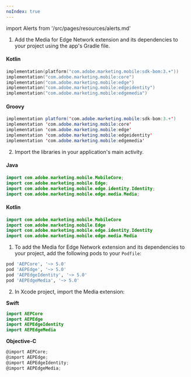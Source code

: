 ```yaml
---
noIndex: true
---
```


import Alerts from '/src/pages/resources/alerts.md'

<Variant platform="android" task="add" repeat="11"/>

1. Add the Media for Edge Network extension and its dependencies to your project using the app's Gradle file.

#### Kotlin

```kotlin
implementation(platform("com.adobe.marketing.mobile:sdk-bom:3.+"))
implementation("com.adobe.marketing.mobile:core")
implementation("com.adobe.marketing.mobile:edge")
implementation("com.adobe.marketing.mobile:edgeidentity")
implementation("com.adobe.marketing.mobile:edgemedia")
```

#### Groovy

```java
implementation platform('com.adobe.marketing.mobile:sdk-bom:3.+')
implementation 'com.adobe.marketing.mobile:core'
implementation 'com.adobe.marketing.mobile:edge'
implementation 'com.adobe.marketing.mobile:edgeidentity'
implementation 'com.adobe.marketing.mobile:edgemedia'
```

<Alerts query="platform=android-gradle&componentClass=InlineNestedAlert"/>

2. Import the libraries in your application's main activity.

#### Java

```java
import com.adobe.marketing.mobile.MobileCore;
import com.adobe.marketing.mobile.Edge;
import com.adobe.marketing.mobile.edge.identity.Identity;
import com.adobe.marketing.mobile.edge.media.Media;
```

#### Kotlin

```kotlin
import com.adobe.marketing.mobile.MobileCore
import com.adobe.marketing.mobile.Edge
import com.adobe.marketing.mobile.edge.identity.Identity
import com.adobe.marketing.mobile.edge.media.Media
```

<Variant platform="ios" task="add" repeat="7"/>

1. To add the Media for Edge Network extension and its dependencies to your project, add the following pods to your `Podfile`:

```ruby
pod 'AEPCore', '~> 5.0'
pod 'AEPEdge', '~> 5.0'
pod 'AEPEdgeIdentity', '~> 5.0'
pod 'AEPEdgeMedia', '~> 5.0'
```

2. In Xcode project, import the Media extension:

**Swift**

```swift
import AEPCore
import AEPEdge
import AEPEdgeIdentity
import AEPEdgeMedia
```

**Objective-C**

```objectivec
@import AEPCore;
@import AEPEdge;
@import AEPEdgeIdentity;
@import AEPEdgeMedia;
```
